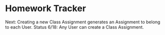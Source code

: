 Homework Tracker
================

Next:  Creating a new Class Assignment generates an Assignment to belong to each User. 
Status 6/18:  Any User can create a Class Assignment.  
